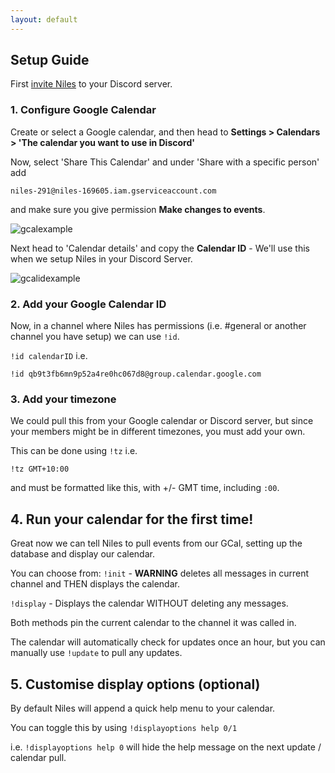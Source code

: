 ```yaml
---
layout: default
---
```


## Setup Guide

First [invite Niles](https://discordapp.com/oauth2/authorize?client_id=320434122344366082&scope=bot&permissions=523344) to your Discord server.


### 1. Configure Google Calendar

Create or select a Google calendar, and then head to **Settings > Calendars > 'The calendar you want to use in Discord'**

Now,  select 'Share This Calendar' and under 'Share with a specific person' add

`niles-291@niles-169605.iam.gserviceaccount.com`

and make sure you give permission **Make changes to events**.

![gcalexample](https://puu.sh/wlkTD/ca35e632f4.png)

Next head to 'Calendar details' and copy the **Calendar ID** - We'll use this when we setup Niles in your Discord Server.


![gcalidexample](https://puu.sh/wlkVW/2bac1bfc70.png)


### 2. Add your Google Calendar ID

Now, in a channel where Niles has permissions (i.e. #general or another channel you have setup) we can use `!id`.

`!id calendarID` i.e. 

`!id qb9t3fb6mn9p52a4re0hc067d8@group.calendar.google.com`


### 3. Add your timezone

We could pull this from your Google calendar or Discord server, but since your members might be in different timezones, you must add your own.

This can be done using `!tz` i.e. 

`!tz GMT+10:00`

and must be formatted like this, with +/- GMT time, including `:00`.


## 4. Run your calendar for the first time!

Great now we can tell Niles to pull events from our GCal, setting up the database and display our calendar.

You can choose from:
`!init` - **WARNING** deletes all messages in current channel and THEN displays the calendar.

`!display` - Displays the calendar WITHOUT deleting any messages.

Both methods pin the current calendar to the channel it was called in.

The calendar will automatically check for updates once an hour, but you can manually use `!update` to pull any updates.


## 5. Customise display options (optional)

By default Niles will append a quick help menu to your calendar.

You can toggle this by using `!displayoptions help 0/1`

i.e. `!displayoptions help 0` will hide the help message on the next update / calendar pull.
